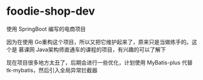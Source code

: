 # foodie-shop-dev
使用 SpringBoot 编写的电商项目

因为在使用 Go重构这个项目，所以又把它维护起来了，原来只是当做练手的。这个是 慕课网 Java架构师直通车的课程的项目，有兴趣的可以了解下

现在项目很多地方太丑了，后期会进行一些优化，计划使用 MyBatis-plus 代替 tk-mybatis，然后引入全局异常拦截器
